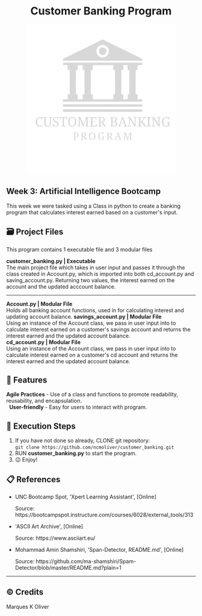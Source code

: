 <h1 align="center"> Customer Banking Program</h1>
<p align="center">
<img src="bankingLogo.gif" width="400" height="400">
</p>

## Week 3: Artificial Intelligence Bootcamp
This week we were tasked using a Class in python to create a banking program that calculates interest earned based on a customer's input.
## 🗃️ Project Files
This program contains 1 executable file and 3 modular files 
     
**customer_banking.py | Executable**  
    The main project file which takes in user input and passes it through the class created in Account.py, which is imported into both cd_account.py and saving_account.py. Returning two values, the interest earned on the account and the updated acccount balance.
    <hr> 
**Account.py | Modular File**    
Holds all banking account functions, used in for calculating interest and updating account balance.
**savings_account.py | Modular File**    
Using an instance of the Account class, we pass in user input into to calculate interest earned on a customer's savings account and returns the interest earned and the updated account balance.    
**cd_account.py | Modular File**     
Using an instance of the Account class, we pass in user input into to calculate interest earned on a customer's cd account and returns the interest earned and the updated account balance.

## 🌟 Features 
**Agile Practices** - Use of a class and functions to promote readability, reusability, and encapsulation.    
&nbsp;
**User-friendly** - Easy for users to interact with program.

## 📝 Execution Steps
1. If you have not done so already, CLONE git repository:</li> 
`git clone https://github.com/ncmoliver/customer_banking.git`
2. RUN **customer_banking.py** to start the program.</li>
3. 😉 Enjoy!

## :clipboard: References
<ul>
    <li><p>UNC Bootcamp Spot, 'Xpert Learning Assistant', [Online]</p></li>
    <p>Source: https://bootcampspot.instructure.com/courses/6028/external_tools/313</p>
    <li><p> 'ASCII Art Archive',  [Online]</p></li>
    <p>Source: https://www.asciiart.eu/</p>
    <li><p>Mohammad Amin Shamshiri, 'Span-Detector, README.md', [Online]</p></li>
    <p>Source: https://github.com/ma-shamshiri/Spam-Detector/blob/master/README.md?plain=1</p>
</ul>
<hr>
<h2>©️ Credits</h2>
Marques K Oliver
